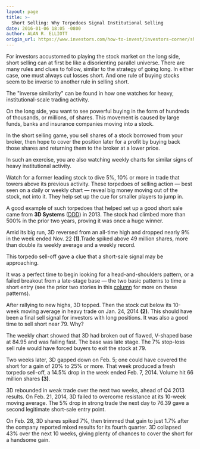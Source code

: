```yaml
---
layout: page
title: >-
  Short Selling: Why Torpedoes Signal Institutional Selling
date: 2016-01-06 18:05 -0800
author: ALAN R. ELLIOTT
origin_url: https://www.investors.com/how-to-invest/investors-corner/short-sale-buy-signals/
---
```


For investors accustomed to playing the stock market on the long side, short selling can at first be like a disorienting parallel universe. There are many rules and clues to follow, similar to the strategy of going long. In either case, one must always cut losses short. And one rule of buying stocks seem to be inverse to another rule in selling short.

The "inverse similarity" can be found in how one watches for heavy, institutional-scale trading activity.

On the long side, you want to see powerful buying in the form of hundreds of thousands, or millions, of shares. This movement is caused by large funds, banks and insurance companies moving into a stock.

In the short selling game, you sell shares of a stock borrowed from your broker, then hope to cover the position later for a profit by buying back those shares and returning them to the broker at a lower price.

In such an exercise, you are also watching weekly charts for similar signs of heavy institutional activity.

Watch for a former leading stock to dive 5%, 10% or more in trade that towers above its previous activity. These torpedoes of selling action — best seen on a daily or weekly chart — reveal big money moving out of the stock, not into it. They help set up the cue for smaller players to jump in.

A good example of such torpedoes that helped set up a good short sale came from **3D Systems** ([DDD](https://research.investors.com/quote.aspx?symbol=DDD)) in 2013. The stock had climbed more than 500% in the prior two years, proving it was once a huge winner.

Amid its big run, 3D reversed from an all-time high and dropped nearly 9% in the week ended Nov. 22 **(1)**.Trade spiked above 49 million shares, more than double its weekly average and a weekly record.

This torpedo sell-off gave a clue that a short-sale signal may be approaching.

It was a perfect time to begin looking for a head-and-shoulders pattern, or a failed breakout from a late-stage base — the two basic patterns to time a short entry (see the prior two stories in this [column](http://education.investors.com/investors-corner.htm) for more on these patterns).

After rallying to new highs, 3D topped. Then the stock cut below its 10-week moving average in heavy trade on Jan. 24, 2014 **(2)**. This should have been a final sell signal for investors with long positions. It was also a good time to sell short near 79. Why?

The weekly chart showed that 3D had broken out of flawed, V-shaped base at 84.95 and was failing fast. The base was late stage. The 7% stop-loss sell rule would have forced buyers to exit the stock at 79.

Two weeks later, 3D gapped down on Feb. 5; one could have covered the short for a gain of 20% to 25% or more. That week produced a fresh torpedo sell-off, a 14.5% drop in the week ended Feb. 7, 2014. Volume hit 66 million shares **(3)**.

3D rebounded in weak trade over the next two weeks, ahead of Q4 2013 results. On Feb. 21, 2014, 3D failed to overcome resistance at its 10-week moving average. The 5% drop in strong trade the next day to 76.39 gave a second legitimate short-sale entry point.

On Feb. 28, 3D shares spiked 7%, then trimmed that gain to just 1.7% after the company reported mixed results for its fourth quarter. 3D collapsed 43% over the next 10 weeks, giving plenty of chances to cover the short for a handsome gain.
